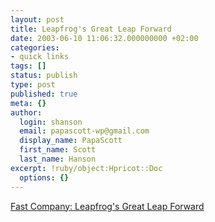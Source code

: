 ```yaml
---
layout: post
title: Leapfrog's Great Leap Forward
date: 2003-06-10 11:06:32.000000000 +02:00
categories:
- quick links
tags: []
status: publish
type: post
published: true
meta: {}
author:
  login: shanson
  email: papascott-wp@gmail.com
  display_name: PapaScott
  first_name: Scott
  last_name: Hanson
excerpt: !ruby/object:Hpricot::Doc
  options: {}
---
```

<p><a title="Christopher loves his LeapPad. Too bad they have nothing in German. Yet." href="http://www.fastcompany.com/magazine/71/leapfrog.html">Fast Company: Leapfrog's Great Leap Forward</a></p>

